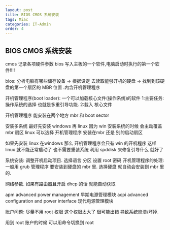```yaml
---
layout: post
title: BIOS CMOS 系统安装
tags: Miac
categories: IT-Admin
order: 4
---
```

## BIOS CMOS 系统安装
cmos 记录各项硬件参数
bios 写入主板的一个软件,电脑启动时执行的第一个软件!!!!

bios: 分析电脑有哪些储存设备 → 根据设定 去读取能够开机的硬盘 → 找到到该硬盘的第一个扇区的 MBR 位置 .内含开机管理程序

开机管理程序(boot loader): 一个可以加载核心文件(操作系统)的软件
1:主要任务: 操作系统的选择 也就是多重引导功能.
2:载入 核心文件

开机管理程序 能安装在两个地方 mbr 和 boot sector

安装多系统 最好先安装 windows 再 linux
因为 win 安装系统的时候 会主动覆盖 mbr 扇区
linux 可以选择 开机管理程序 安装在mbr 还是 别的启动扇区

如果先安装 linux 在windows 那么 开机管理程序会只有 win 的开机程序
  这样 linux 就不能正常启动了   也不需要重装系统 利用 spddisk 来修复引导什么 就好了


 

系统安装:
调整开机启动项目.
选择语言
分区
设置 root 密码 
开机管理程序的处理: 一般用 grub 管理程序  要安装到硬盘的 mbr 里.
选择硬盘 就自动会安装到 mbr 里的. 

网络参数. 如果有路由器且开启 dhcp 的话 就能自动获取



apm advanced power management 早期电源管理模块
acpi advanced configuration and power interface 现代电源管理模块


账户问题: 尽量不用 root 权限 
这个权限太大了 很可能出错 导致系统崩溃/坏掉. 

用到 root 账户的时候 可以用命令切换到 root



